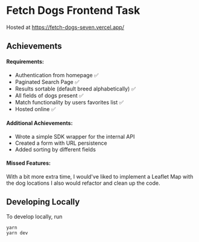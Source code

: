 # Fetch Dogs Frontend Task
Hosted at https://fetch-dogs-seven.vercel.app/

## Achievements

#### Requirements:
 - Authentication from homepage ✅
 - Paginated Search Page ✅
 - Results sortable (default breed alphabetically) ✅
 - All fields of dogs present ✅
 - Match functionality by users favorites list ✅
 - Hosted online ✅

#### Additional Achievements:
 - Wrote a simple SDK wrapper for the internal API
 - Created a form with URL persistence
 - Added sorting by different fields

#### Missed Features:
With a bit more extra time, I would've liked to implement a Leaflet Map with the dog locations
I also would refactor and clean up the code.

## Developing Locally
To develop locally, run

```
yarn
yarn dev
```
